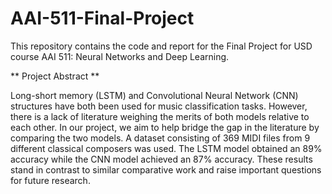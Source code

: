 # AAI-511-Final-Project
This repository contains the code and report for the Final Project for USD course AAI 511: Neural Networks and Deep Learning. 

** Project Abstract **

Long-short memory (LSTM) and Convolutional Neural Network (CNN) structures have both been used for music classification tasks. However, there is a lack of literature weighing the merits of both models relative to each other. In our project, we aim to help bridge the gap in the literature by comparing the two models. A dataset consisting of 369 MIDI files from 9 different classical composers was used. The LSTM model obtained an 89% accuracy while the CNN model achieved an 87% accuracy. These results stand in contrast to similar comparative work and raise important questions for future research.
